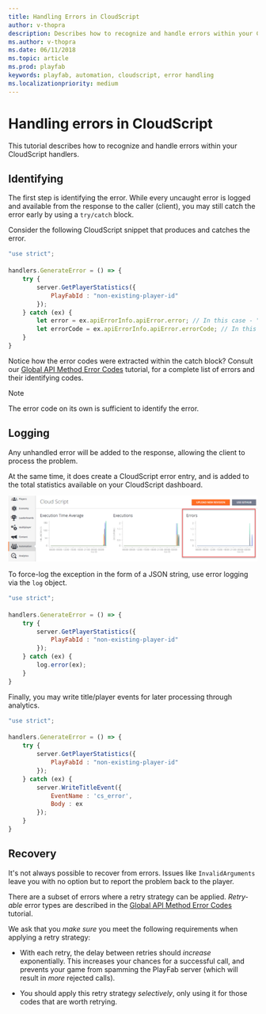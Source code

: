 ```yaml
---
title: Handling Errors in CloudScript
author: v-thopra
description: Describes how to recognize and handle errors within your CloudScript handlers.
ms.author: v-thopra
ms.date: 06/11/2018
ms.topic: article
ms.prod: playfab
keywords: playfab, automation, cloudscript, error handling
ms.localizationpriority: medium
---
```


# Handling errors in CloudScript

This tutorial describes how to recognize and handle errors within your CloudScript handlers.

## Identifying

The first step is identifying the error. While every uncaught error is logged and available from the response to the caller (client), you may still catch the error early by using a `try/catch` block.

Consider the following CloudScript snippet that produces and catches the error.

```javascript
"use strict";

handlers.GenerateError = () => {
    try {
        server.GetPlayerStatistics({
            PlayFabId : "non-existing-player-id"
        });
    } catch (ex) {
        let error = ex.apiErrorInfo.apiError.error; // In this case - "InvalidParams"
        let errorCode = ex.apiErrorInfo.apiError.errorCode; // In this case : 1000
    }
}
```

Notice how the error codes were extracted within the catch block? Consult our [Global API Method Error Codes](global-api-method-error-codes.md) tutorial, for a complete list of errors and their identifying codes.

> [!NOTE]
> The error code on its own is sufficient to identify the error.

## Logging

Any unhandled error will be added to the response, allowing the client to process the problem.

At the same time, it does create a CloudScript error entry, and is added to the total statistics available on your CloudScript dashboard.

![Game Manager - Automation - CloudScript Dashboard](media/tutorials/game-manager-cloudscript-dashboard.png)  

To force-log the exception in the form of a JSON string, use error logging via the `log` object.

```javascript
"use strict";

handlers.GenerateError = () => {
    try {
        server.GetPlayerStatistics({
            PlayFabId : "non-existing-player-id"
        });
    } catch (ex) {
        log.error(ex);
    }
}
```

Finally, you may write title/player events for later processing through analytics.

```javascript
"use strict";

handlers.GenerateError = () => {
    try {
        server.GetPlayerStatistics({
            PlayFabId : "non-existing-player-id"
        });
    } catch (ex) {
        server.WriteTitleEvent({
            EventName : 'cs_error',
            Body : ex
        });
    }
}
```

## Recovery

It's not always possible to recover from errors. Issues like `InvalidArguments` leave you with no option but to report the problem back to the player.

There are a subset of errors where a retry strategy can be applied. *Retry-able* error types are described in the [Global API Method Error Codes](global-api-method-error-codes.md) tutorial.

We ask that you *make sure* you meet the following requirements when applying a retry strategy:

- With each retry, the delay between retries should *increase* exponentially. This increases your chances for a successful call, and prevents your game from spamming the PlayFab server (which will result in *more* rejected calls).

- You should apply this retry strategy *selectively*, only using it for those codes that are worth retrying.
